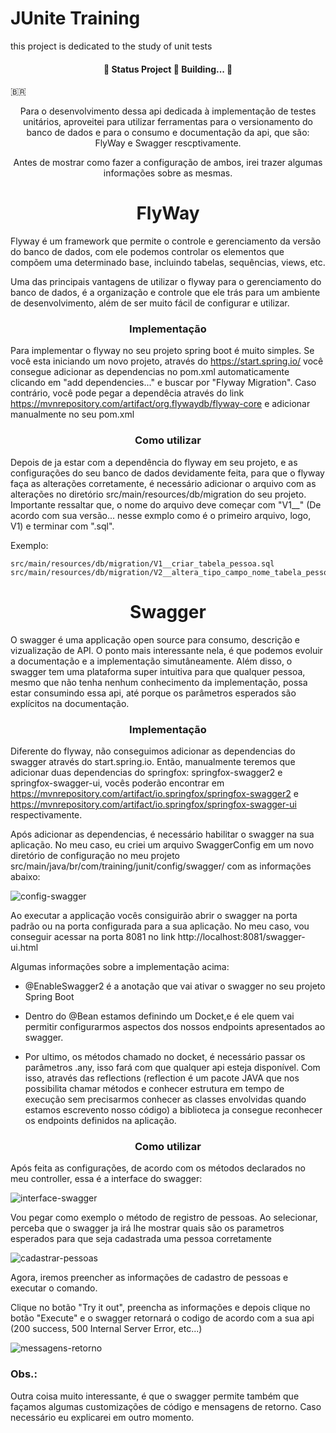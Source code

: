# JUnite Training
this project is dedicated to the study of unit tests

<h4 align="center"> 
	🚧   Status Project 🚀 Building...  🚧
</h4>

🇧🇷

<p align="center">Para o desenvolvimento dessa api dedicada à implementação de testes unitários, aproveitei para utilizar ferramentas para o versionamento do 
banco de dados e para o consumo e documentação da api, que são: FlyWay e Swagger rescptivamente.</p>

<p align="center">Antes de mostrar como fazer a configuração de ambos, irei trazer algumas informações sobre as mesmas.</p>

<h1 align="center">
    <a>FlyWay</a>
</h1>

Flyway é um framework que permite o controle e gerenciamento da versão do banco de dados, com ele podemos controlar
os elementos que compõem uma determinado base, incluindo tabelas, sequências, views, etc.

Uma das principais vantagens de utilizar o flyway para o gerenciamento do banco de dados, é a organização e controle que ele trás para um ambiente de desenvolvimento, além de ser muito fácil de configurar e utilizar. 

<h3 align="center">
    <a>Implementação</a>
</h3>

Para implementar o flyway no seu projeto spring boot é muito simples. Se você esta iniciando um novo projeto, através do https://start.spring.io/ você consegue 
adicionar as dependencias no pom.xml automaticamente clicando em "add dependencies..." e buscar por "Flyway Migration". Caso contrário, você pode pegar a dependêcia através do link https://mvnrepository.com/artifact/org.flywaydb/flyway-core e adicionar manualmente no seu pom.xml

<h3 align="center">
    <a>Como utilizar</a>
</h3>

Depois de ja estar com a dependência do flyway em seu projeto, e as configurações do seu banco de dados devidamente feita, para que o flyway faça as alterações corretamente, é necessário adicionar o arquivo com as alterações no diretório src/main/resources/db/migration do seu projeto. Importante ressaltar que, o nome
do arquivo deve começar com "V1__" (De acordo com sua versão... nesse exmplo como é o primeiro arquivo, logo, V1) e terminar com ".sql".

Exemplo:

	src/main/resources/db/migration/V1__criar_tabela_pessoa.sql
	src/main/resources/db/migration/V2__altera_tipo_campo_nome_tabela_pessoa.sql
	

<h1 align="center">
    <a>Swagger</a>
</h1>

<p>O swagger é uma applicação open source para consumo, descrição e vizualização de API. O ponto mais interessante nela, é que podemos evoluir a documentação e a 
implementação simutâneamente. Além disso, o swagger tem uma plataforma super intuitiva para que qualquer pessoa, mesmo que não tenha nenhum conhecimento da implementação, possa estar consumindo essa api, até porque os parâmetros esperados são explícitos na documentação.</p>

<h3 align="center">
    <a>Implementação</a>
</h3>

Diferente do flyway, não conseguimos adicionar as dependencias do swagger através do start.spring.io. Então, manualmente teremos que adicionar duas dependencias do springfox: springfox-swagger2 e springfox-swagger-ui, vocês poderão encontrar em https://mvnrepository.com/artifact/io.springfox/springfox-swagger2 e https://mvnrepository.com/artifact/io.springfox/springfox-swagger-ui respectivamente.

Após adicionar as dependencias, é necessário habilitar o swagger na sua aplicação. No meu caso, eu criei um arquivo SwaggerConfig em um novo diretório de configuração no meu projeto src/main/java/br/com/training/junit/config/swagger/ com as informações abaixo:

![config-swagger](https://user-images.githubusercontent.com/69025247/134714163-77c24ca8-5ef0-4d23-bc13-23cdae7d2832.jpeg)

Ao executar a applicação vocês consiguirão abrir o swagger na porta padrão ou na porta configurada para a sua aplicação. No meu caso, vou conseguir acessar na porta 8081 no link http://localhost:8081/swagger-ui.html

Algumas informações sobre a implementação acima:

 - @EnableSwagger2 é a anotação que vai ativar o swagger no seu projeto Spring Boot

 - Dentro do @Bean estamos definindo um Docket,e é ele quem vai permitir configurarmos aspectos dos nossos endpoints apresentados ao swagger.

 - Por ultimo, os métodos chamado no docket, é necessário passar os parâmetros .any, isso fará com que qualquer api esteja disponível. Com isso, através das 		reflections (reflection é um pacote JAVA que nos possibilita chamar métodos e conhecer estrutura em tempo de execução sem precisarmos conhecer as 		classes envolvidas quando estamos escrevento nosso código) a biblioteca ja consegue reconhecer os endpoints definidos na aplicação.

<h3 align="center">
    <a>Como utilizar</a>
</h3>

Após feita as configurações, de acordo com os métodos declarados no meu controller, essa é a interface do swagger:

![interface-swagger](https://user-images.githubusercontent.com/69025247/134717888-d27e4f3f-3b69-434a-aef7-a0d42049becb.jpeg)

Vou pegar como exemplo o método de registro de pessoas. Ao selecionar, perceba que o swagger ja irá lhe mostrar quais são os parametros esperados para que seja cadastrada uma pessoa corretamente

![cadastrar-pessoas](https://user-images.githubusercontent.com/69025247/134718288-5fb60e28-dbfa-481b-8743-fcab8f458c1d.jpeg)

Agora, iremos preencher as informações de cadastro de pessoas e executar o comando.

Clique no botão "Try it out", preencha as informações e depois clique no botão "Execute" e o swagger retornará o codigo de acordo com a sua api (200 success, 
500  Internal Server Error, etc...)

![messagens-retorno](https://user-images.githubusercontent.com/69025247/134719101-c1c542e9-618d-4e22-bd17-9c5049d06bce.jpeg)

<h3>
    <a>Obs.:</a>
</h3>

Outra coisa muito interessante, é que o swagger permite também que façamos algumas customizações de código e mensagens de retorno. Caso necessário eu explicarei em outro momento.

